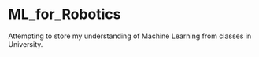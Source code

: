 # ML_for_Robotics
Attempting to store my understanding of Machine Learning from classes in University.
